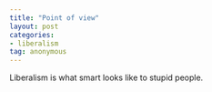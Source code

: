 ```yaml
---
title: "Point of view"
layout: post
categories:
- liberalism
tag: anonymous
---
```


Liberalism is what smart looks like to stupid people.